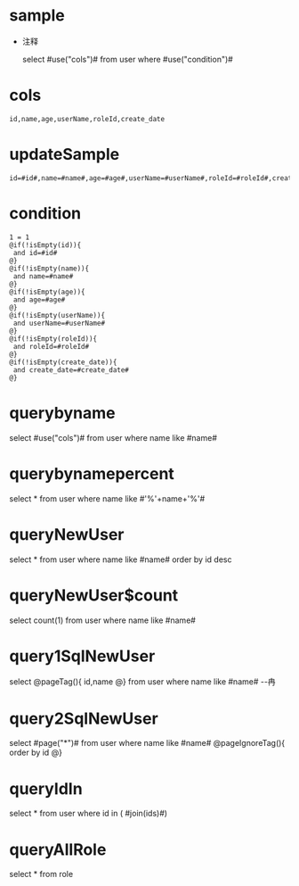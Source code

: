sample
===
* 注释

	select #use("cols")# from user  where  #use("condition")#

cols
===
	id,name,age,userName,roleId,create_date

updateSample
===
	
	id=#id#,name=#name#,age=#age#,userName=#userName#,roleId=#roleId#,create_date=#create_date#

condition
===

	1 = 1  
	@if(!isEmpty(id)){
	 and id=#id#
	@}
	@if(!isEmpty(name)){
	 and name=#name#
	@}
	@if(!isEmpty(age)){
	 and age=#age#
	@}
	@if(!isEmpty(userName)){
	 and userName=#userName#
	@}
	@if(!isEmpty(roleId)){
	 and roleId=#roleId#
	@}
	@if(!isEmpty(create_date)){
	 and create_date=#create_date#
	@}
	
	
querybyname
===
select #use("cols")# from user where name like #name#

querybynamepercent
===
select * from user where name like #'%'+name+'%'#


queryNewUser
===
select * from user where name like #name# order by id desc 

queryNewUser$count
===
select count(1) from user where name like #name# 



query1SqlNewUser
===
select 
@pageTag(){
	id,name
@}
 from user where name like #name# 
 --冉
 
query2SqlNewUser
===
select #page("*")# from user where name like #name# 
  @pageIgnoreTag(){
   order by id 
  @}
  
  
queryIdIn
===
  select * from user where id in ( #join(ids)#)
  
queryAllRole
===
select * from role